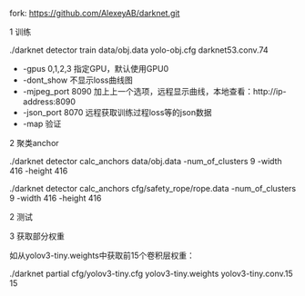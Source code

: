 fork: https://github.com/AlexeyAB/darknet.git

1 训练

./darknet detector train data/obj.data yolo-obj.cfg darknet53.conv.74

- -gpus 0,1,2,3 指定GPU，默认使用GPU0
- -dont_show 不显示loss曲线图
- -mjpeg_port 8090 加上上一个选项，远程显示曲线，本地查看：http://ip-address:8090
- -json_port 8070 远程获取训练过程loss等的json数据
- -map 验证



2 聚类anchor

./darknet detector calc_anchors data/obj.data -num_of_clusters 9 -width 416 -height 416

./darknet detector calc_anchors cfg/safety_rope/rope.data -num_of_clusters 9 -width 416 -height 416

2 测试



3 获取部分权重

如从yolov3-tiny.weights中获取前15个卷积层权重：

./darknet partial cfg/yolov3-tiny.cfg yolov3-tiny.weights yolov3-tiny.conv.15 15